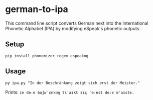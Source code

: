 # german-to-ipa
This command line script converts German next into the International Phonetic Alphabet (IPA) by modifying eSpeak's phonetic outputs.

## Setup
```pip install phonemizer regex espeakng```

## Usage

```py ipa.py "In der Beschränkung zeigt sich erst der Meister."```

Prints:
```ɪn deːɐ bəʃʁˈɛnkʊŋ tsˈaɪkt zɪç ˈeːɐst deːɐ mˈaɪstɐ.```
